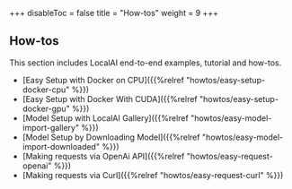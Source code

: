 +++
disableToc = false
title = "How-tos"
weight = 9
+++

## How-tos

This section includes LocalAI end-to-end examples, tutorial and how-tos.

- [Easy Setup with Docker on CPU]({{%relref "howtos/easy-setup-docker-cpu" %}})
- [Easy Setup with Docker With CUDA]({{%relref "howtos/easy-setup-docker-gpu" %}})
- [Model Setup with LocalAI Gallery]({{%relref "howtos/easy-model-import-gallery" %}})
- [Model Setup by Downloading Model]({{%relref "howtos/easy-model-import-downloaded" %}})
- [Making requests via OpenAi API]({{%relref "howtos/easy-request-openai" %}})
- [Making requests via Curl]({{%relref "howtos/easy-request-curl" %}})
